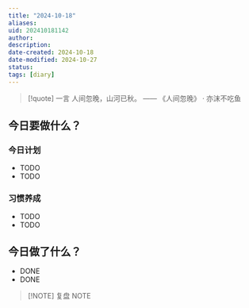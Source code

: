 ```yaml
---
title: "2024-10-18"
aliases: 
uid: 202410181142
author: 
description: 
date-created: 2024-10-18
date-modified: 2024-10-27
status: 
tags: [diary]
---
```


> [!quote] 一言
 人间忽晚，山河已秋。 —— 《人间忽晚》 · 亦沫不吃鱼

## 今日要做什么？

### 今日计划

- TODO
- TODO

### 习惯养成

- TODO
- TODO

## 今日做了什么？

- DONE
- DONE

> [!NOTE] 复盘
> NOTE
